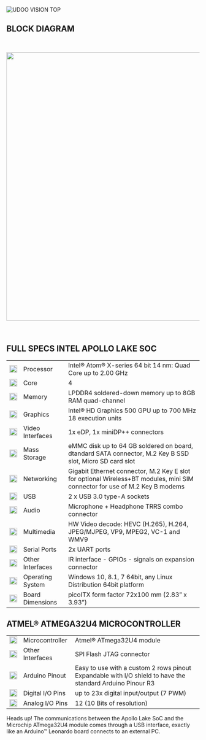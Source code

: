 <img src="../img/udoo_vision_components.png" alt="UDOO VISION TOP" class="img-responsive">
<!-- <img src="../img/udoo_vision_peripherals.png" alt="UDOO VISION PERIPHERALS" class="img-responsive" height=512px> -->

## BLOCK DIAGRAM

<br/>

<a href="../img/udoo_vision_block_diagram.jpg" target="\_blank"><img style="width:700px; " src="../img/udoo_vision_block_diagram.jpg"></a>

<br/>

## FULL SPECS INTEL APOLLO LAKE SOC

|     |     |     |
| --- | --- | --- |
| <img src="../img/icons/processor.png" height="20px" width="20px">    | Processor        | Intel&reg; Atom&reg; X-series 64 bit 14 nm: Quad Core up to 2.00 GHz |
| <img src="../img/icons/cores.png" height="20px" width="20px">        | Core             | 4 |
| <img src="../img/icons/memory.png" height="20px" width="20px">       | Memory           | LPDDR4 soldered-down memory up to 8GB RAM quad-channel |
| <img src="../img/icons/graphics.png" height="20px" width="20px">     | Graphics         | Intel&reg; HD Graphics 500 GPU up to 700 MHz 18 execution units |
| <img src="../img/icons/video-in.png" height="20px" width="20px">     | Video Interfaces | 1x eDP, 1x miniDP++ connectors |
| <img src="../img/icons/mass-storage.png" height="20px" width="20px"> | Mass Storage     | eMMC disk up to 64 GB soldered on board, dtandard SATA connector, M.2 Key B SSD slot, Micro SD card slot |
| <img src="../img/icons/networking.png" height="20px" width="20px">   | Networking       | Gigabit Ethernet connector, M.2 Key E slot for optional Wireless+BT modules, mini SIM connector for use of M.2 Key B modems |
| <img src="../img/icons/usb.png" height="20px" width="20px">          | USB              | 2 x USB 3.0 type-A sockets |
| <img src="../img/icons/audio.png" height="20px" width="20px">        | Audio            | Microphone + Headphone TRRS combo connector |
| <img src="../img/icons/multimedia.png" height="20px" width="20px">   | Multimedia       | HW Video decode: HEVC (H.265), H.264, JPEG/MJPEG, VP9, MPEG2, VC-1 and WMV9 |
| <img src="../img/icons/serial-ports.png" height="20px" width="20px"> | Serial Ports     | 2x UART ports |
| <img src="../img/icons/other.png" height="20px" width="20px">        | Other Interfaces | IR interface - GPIOs - signals on expansion connector |
| <img src="../img/icons/os.png" height="20px" width="20px">           | Operating System | Windows 10, 8.1, 7 64bit, any Linux Distribution 64bit platform |
| <img src="../img/icons/dimensions.png" height="20px" width="20px">   | Board Dimensions | picoITX form factor 72x100 mm (2.83” x 3.93”) |


## ATMEL&reg; ATMEGA32U4 MICROCONTROLLER

|                                                                          |                  |                                                                  |
|--------------------------------------------------------------------------|------------------|------------------------------------------------------------------|
| <img src="../img/icons/processor.png" height="20px" width="20px">        | Microcontroller  | Atmel&reg; ATmega32U4 module                                     |
| <img src="../img/icons/other.png" height="20px" width="20px">            | Other Interfaces | SPI Flash JTAG connector                                         |
| <img src="../img/icons/arduino.png" height="20px" width="20px">          | Arduino Pinout   | Easy to use with a custom 2 rows pinout<br>Expandable with I/O shield to have the standard Arduino Pinour R3 |
| <img src="../img/icons/pins.png" height="20px" width="20px">             | Digital I/O Pins | up to 23x digital input/output (7 PWM)                           |
| <img src="../img/icons/pins.png" height="20px" width="20px">             | Analog I/O Pins  | 12 (10 Bits of resolution)                                       |


<span class="label label-warning">Heads up!</span> The communications between the Apollo Lake SoC and the Microchip ATmega32U4 module comes through a USB interface, exactly like an Arduino&trade; Leonardo board connects to an external PC.  
